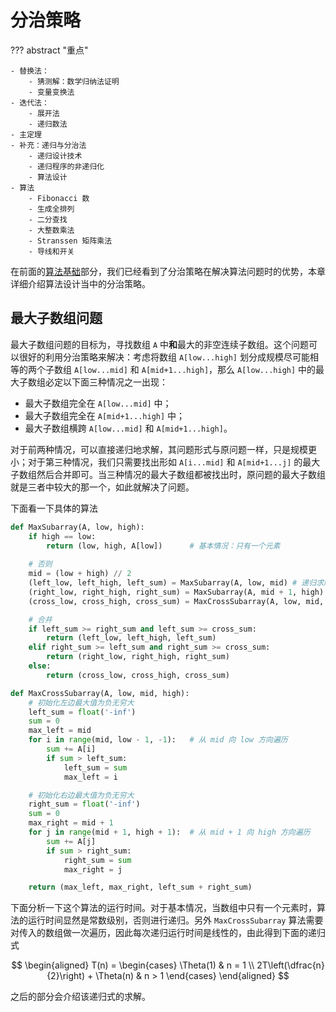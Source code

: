 # 分治策略

??? abstract "重点"

    - 替换法：
        - 猜测解：数学归纳法证明
        - 变量变换法
    - 迭代法：
        - 展开法
        - 递归数法
    - 主定理
    - 补充：递归与分治法
        - 递归设计技术
        - 递归程序的非递归化
        - 算法设计
    - 算法
        - Fibonacci 数
        - 生成全排列
        - 二分查找
        - 大整数乘法
        - Stranssen 矩阵乘法
        - 导线和开关

在前面的[算法基础](./Fundation.md)部分，我们已经看到了分治策略在解决算法问题时的优势，本章详细介绍算法设计当中的分治策略。

## 最大子数组问题

最大子数组问题的目标为，寻找数组 `A` 中**和**最大的非空连续子数组。这个问题可以很好的利用分治策略来解决：考虑将数组 `A[low...high]` 划分成规模尽可能相等的两个子数组 `A[low...mid]` 和 `A[mid+1...high]`，那么 `A[low...high]` 中的最大子数组必定以下面三种情况之一出现：

- 最大子数组完全在 `A[low...mid]` 中；
- 最大子数组完全在 `A[mid+1...high]` 中；
- 最大子数组横跨 `A[low...mid]` 和 `A[mid+1...high]`。

对于前两种情况，可以直接递归地求解，其问题形式与原问题一样，只是规模更小；对于第三种情况，我们只需要找出形如 `A[i...mid]` 和 `A[mid+1...j]` 的最大子数组然后合并即可。当三种情况的最大子数组都被找出时，原问题的最大子数组就是三者中较大的那一个，如此就解决了问题。

下面看一下具体的算法

```python title="最大子数组问题的分治策略实现"
def MaxSubarray(A, low, high):
    if high == low:
        return (low, high, A[low])      # 基本情况：只有一个元素
    
    # 否则
    mid = (low + high) // 2
    (left_low, left_high, left_sum) = MaxSubarray(A, low, mid) # 递归求解左子数组
    (right_low, right_high, right_sum) = MaxSubarray(A, mid + 1, high) # 递归求解右子数组
    (cross_low, cross_high, cross_sum) = MaxCrossSubarray(A, low, mid, high) # 寻找跨越中间点的最大子数组

    # 合并
    if left_sum >= right_sum and left_sum >= cross_sum:
        return (left_low, left_high, left_sum)
    elif right_sum >= left_sum and right_sum >= cross_sum:
        return (right_low, right_high, right_sum)
    else:
        return (cross_low, cross_high, cross_sum)

def MaxCrossSubarray(A, low, mid, high):
    # 初始化左边最大值为负无穷大
    left_sum = float('-inf')
    sum = 0
    max_left = mid
    for i in range(mid, low - 1, -1):   # 从 mid 向 low 方向遍历
        sum += A[i]
        if sum > left_sum:
            left_sum = sum
            max_left = i

    # 初始化右边最大值为负无穷大
    right_sum = float('-inf')
    sum = 0
    max_right = mid + 1
    for j in range(mid + 1, high + 1):  # 从 mid + 1 向 high 方向遍历
        sum += A[j]
        if sum > right_sum:
            right_sum = sum
            max_right = j

    return (max_left, max_right, left_sum + right_sum)
```

下面分析一下这个算法的运行时间。对于基本情况，当数组中只有一个元素时，算法的运行时间显然是常数级别，否则进行递归。另外 `MaxCrossSubarray` 算法需要对传入的数组做一次遍历，因此每次递归运行时间是线性的，由此得到下面的递归式

$$
\begin{aligned}
T(n) = 
\begin{cases}
\Theta(1) & n = 1 \\
2T\left(\dfrac{n}{2}\right) + \Theta(n) & n > 1
\end{cases}
\end{aligned}
$$

之后的部分会介绍该递归式的求解。
